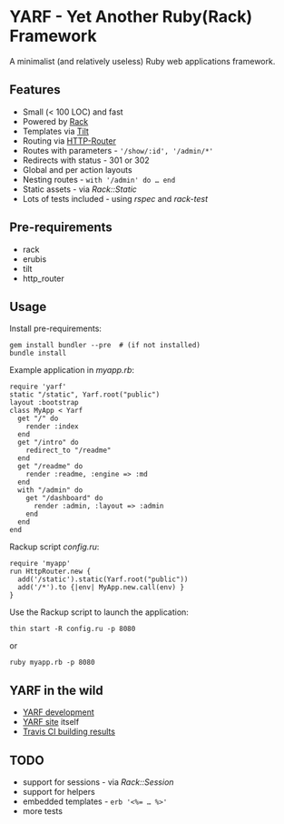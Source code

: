 # YARF - Yet Another Ruby(Rack) Framework

A minimalist (and relatively useless) Ruby web applications framework.


## Features

* Small (< 100 LOC) and fast
* Powered by [Rack](https://github.com/chneukirchen/rack)
* Templates via [Tilt](https://github.com/rtomayko/tilt)
* Routing via [HTTP-Router](https://github.com/joshbuddy/http_router)
* Routes with parameters - <code>'/show/:id', '/admin/*'</code>
* Redirects with status - 301 or 302
* Global and per action layouts
* Nesting routes - <code>with '/admin' do … end</code>
* Static assets - via *Rack::Static*
* Lots of tests included - using *rspec* and *rack-test*


## Pre-requirements

* rack
* erubis
* tilt
* http_router


## Usage

Install pre-requirements:

    gem install bundler --pre  # (if not installed)
    bundle install

Example application in *myapp.rb*:

    require 'yarf'
    static "/static", Yarf.root("public")
    layout :bootstrap
    class MyApp < Yarf
      get "/" do
        render :index
      end
      get "/intro" do
        redirect_to "/readme"
      end
      get "/readme" do
        render :readme, :engine => :md
      end
      with "/admin" do
        get "/dashboard" do
          render :admin, :layout => :admin
        end
      end
    end

Rackup script *config.ru*:

    require 'myapp'
    run HttpRouter.new {
      add('/static').static(Yarf.root("public"))
      add('/*').to {|env| MyApp.new.call(env) }
    }

Use the Rackup script to launch the application:

    thin start -R config.ru -p 8080

or

    ruby myapp.rb -p 8080

## YARF in the wild

* [YARF development](https://github.com/zh/yarf)
* [YARF site](http://yarf.herokuapp.com/) itself
* [Travis CI building results](http://travis-ci.org/#!/zh/yarf)



## TODO

* support for sessions - via *Rack::Session*
* support for helpers
* embedded templates - <code>erb '<%= … %>'</code>
* more tests